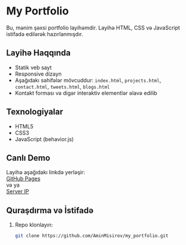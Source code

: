 # My Portfolio

Bu, mənim şəxsi portfolio layihəmdir. Layihə HTML, CSS və JavaScript istifadə edilərək hazırlanmışdır.

## Layihə Haqqında

- Statik veb sayt
- Responsive dizayn
- Aşağıdakı səhifələr mövcuddur: `index.html`, `projects.html`, `contact.html`, `tweets.html`, `blogs.html`
- Kontakt forması və digər interaktiv elementlər əlavə edilib

## Texnologiyalar

- HTML5
- CSS3
- JavaScript (behavior.js)

## Canlı Demo

Layihə aşağıdakı linkdə yerləşir:  
[GitHub Pages](https://aminmisirov.github.io/my_portfolio)  
və ya  
[Server IP](http://35.181.58.35)

## Quraşdırma və İstifadə

1. Repo klonlayın:  
   ```bash
   git clone https://github.com/AminMisirov/my_portfolio.git

